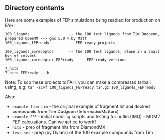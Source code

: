 ## Directory contents

Here are some examples of FEP simulations being readied for production on FAH:

```
100_ligands                  -- the 100 test ligands from Tim Dudgeon, prepared OpenMM --> gmx 5.0.4 by Matt
100_ligands_FEPready         -- FEP-ready projects 

100_ligands_noreceptor       -- the 100 test ligands, alone in a small box of solvent
100_ligands_noreceptor_FEPready   -- FEP-ready versions

7_hits
7_hits_FEPready -- b
```

Note: To scp these projects to FAH, you can make a compressed tarball using, e.g:
`tar -zcvf 100_ligands_FEPready.tar.gz 100_ligands_FEPready`

Also:

* `example-from-tim` - the original example of fragment hit and docked compounds from Tim Dudgeon (InformaticsMatters)
* `example_FEP` - initial noodling scripts and testing for nutlin (1MQ) - MDM2 FEP calculations.  Can we get ee to work?
* `hits` -  prep of fragment hits from DiamondMX
* `test_set` - prep (by Dylan?) of the 100 example compounds from Tim




